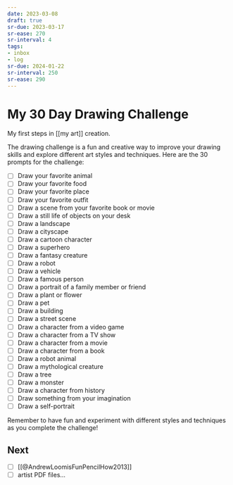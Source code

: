 ```yaml
---
date: 2023-03-08
draft: true
sr-due: 2023-03-17
sr-ease: 270
sr-interval: 4
tags:
- inbox
- log
sr-due: 2024-01-22
sr-interval: 250
sr-ease: 290
---
```


# My 30 Day Drawing Challenge

My first steps in [[my art]] creation.

The drawing challenge is a fun and creative way to improve your drawing skills
and explore different art styles and techniques. Here are the 30 prompts for the
challenge:

- [ ] Draw your favorite animal
- [ ] Draw your favorite food
- [ ] Draw your favorite place
- [ ] Draw your favorite outfit
- [ ] Draw a scene from your favorite book or movie
- [ ] Draw a still life of objects on your desk
- [ ] Draw a landscape
- [ ] Draw a cityscape
- [ ] Draw a cartoon character
- [ ] Draw a superhero
- [ ] Draw a fantasy creature
- [ ] Draw a robot
- [ ] Draw a vehicle
- [ ] Draw a famous person
- [ ] Draw a portrait of a family member or friend
- [ ] Draw a plant or flower
- [ ] Draw a pet
- [ ] Draw a building
- [ ] Draw a street scene
- [ ] Draw a character from a video game
- [ ] Draw a character from a TV show
- [ ] Draw a character from a movie
- [ ] Draw a character from a book
- [ ] Draw a robot animal
- [ ] Draw a mythological creature
- [ ] Draw a tree
- [ ] Draw a monster
- [ ] Draw a character from history
- [ ] Draw something from your imagination
- [ ] Draw a self-portrait

Remember to have fun and experiment with different styles and techniques as you
complete the challenge!

## Next

- [ ] [[@AndrewLoomisFunPencilHow2013]]
- [ ] artist PDF files...